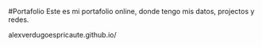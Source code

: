 #Portafolio
Este es mi portafolio online, donde tengo mis datos, projectos y redes.

alexverdugoespricaute.github.io/
